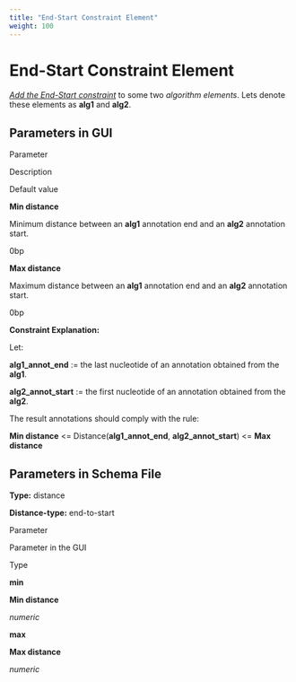 ```yaml
---
title: "End-Start Constraint Element"
weight: 100
---
```



# End-Start Constraint Element

[_Add the End-Start constraint_](../../manipulating-query-designer-element/adding-constraint-element) to some two _algorithm elements_. Lets denote these elements as **alg1** and **alg2**.

Parameters in GUI
-----------------

Parameter

Description

Default value

**Min distance**

Minimum distance between an **alg1** annotation end and an **alg2** annotation start.

0bp

**Max distance**

Maximum distance between an **alg1** annotation end and an **alg2** annotation start.

0bp

**Constraint Explanation:**

Let:

**alg1\_annot\_end** := the last nucleotide of an annotation obtained from the **alg1**.

**alg2\_annot\_start** := the first nucleotide of an annotation obtained from the **alg2**.

The result annotations should comply with the rule:

**Min distance** <= Distance(**alg1\_annot\_end**, **alg2\_annot\_start**) <= **Max distance**

Parameters in Schema File
-------------------------

**Type:** distance

**Distance-type:** end-to-start

Parameter

Parameter in the GUI

Type

**min**

**Min distance**

_numeric_

**max**

**Max distance**

_numeric_

